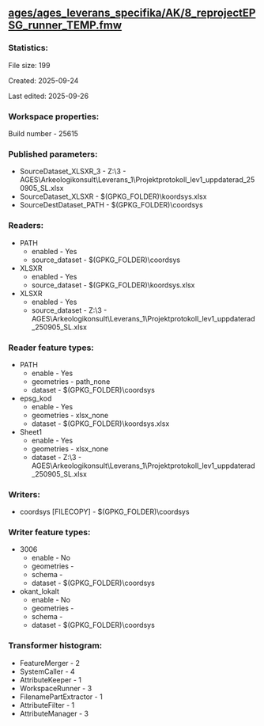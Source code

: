 ﻿## [ages/ages_leverans_specifika/AK/8_reprojectEPSG_runner_TEMP.fmw](https://github.com/kicki58/kix_working_dir/blob/master/ages/ages_leverans_specifika/AK/8_reprojectEPSG_runner_TEMP.fmw)

### Statistics:
File size: 199

Created: 2025-09-24

Last edited: 2025-09-26


### Workspace properties:
Build number    - 25615

### Published parameters:
*  SourceDataset_XLSXR_3    -   Z:\3 - AGES\Arkeologikonsult\Leverans_1\Projektprotokoll_lev1_uppdaterad_250905_SL.xlsx
*  SourceDataset_XLSXR    -   $(GPKG_FOLDER)\koordsys.xlsx
*  SourceDestDataset_PATH    -   $(GPKG_FOLDER)\coordsys

### Readers:
*  PATH
    * enabled    -  Yes
    * source_dataset    -   $(GPKG_FOLDER)\coordsys
*  XLSXR
    * enabled    -  Yes
    * source_dataset    -   $(GPKG_FOLDER)\koordsys.xlsx
*  XLSXR
    * enabled    -  Yes
    * source_dataset    -   Z:\3 - AGES\Arkeologikonsult\Leverans_1\Projektprotokoll_lev1_uppdaterad_250905_SL.xlsx

### Reader feature types:
*  PATH
    * enable - Yes
    * geometries - path_none
    * dataset - $(GPKG_FOLDER)\coordsys
*  epsg_kod
    * enable - Yes
    * geometries - xlsx_none
    * dataset - $(GPKG_FOLDER)\koordsys.xlsx
*  Sheet1
    * enable - Yes
    * geometries - xlsx_none
    * dataset - Z:\3 - AGES\Arkeologikonsult\Leverans_1\Projektprotokoll_lev1_uppdaterad_250905_SL.xlsx


### Writers:
*  coordsys [FILECOPY]    -   $(GPKG_FOLDER)\coordsys

### Writer feature types:
*  3006
    * enable - No
    * geometries - 
    * schema - 
    * dataset - $(GPKG_FOLDER)\coordsys
*  okant_lokalt
    * enable - No
    * geometries - 
    * schema - 
    * dataset - $(GPKG_FOLDER)\coordsys

### Transformer histogram:
*  FeatureMerger    -   2
*  SystemCaller    -   4
*  AttributeKeeper    -   1
*  WorkspaceRunner    -   3
*  FilenamePartExtractor    -   1
*  AttributeFilter    -   1
*  AttributeManager    -   3

